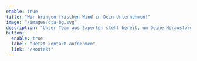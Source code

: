 ```yaml
---
enable: true
title: "Wir bringen frischen Wind in Dein Unternehmen!"
image: "/images/cta-bg.svg"
description: "Unser Team aus Experten steht bereit, um Deine Herausforderungen zu meistern und nachhaltige Lösungen zu schaffen."
button:
  enable: true
  label: "Jetzt kontakt aufnehmen"
  link: "/kontakt"
---
```

